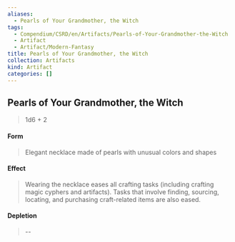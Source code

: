 ```yaml
---
aliases:
  - Pearls of Your Grandmother, the Witch
tags:
  - Compendium/CSRD/en/Artifacts/Pearls-of-Your-Grandmother-the-Witch
  - Artifact
  - Artifact/Modern-Fantasy
title: Pearls of Your Grandmother, the Witch
collection: Artifacts
kind: Artifact
categories: []
---
```

## Pearls of Your Grandmother, the Witch

>1d6  + 2
#### Form
>Elegant necklace made of pearls with unusual colors and shapes  
#### Effect
> Wearing the necklace eases all crafting tasks (including crafting magic cyphers and artifacts). Tasks that involve finding, sourcing, locating, and purchasing craft-related items are also eased.

#### Depletion 
>--